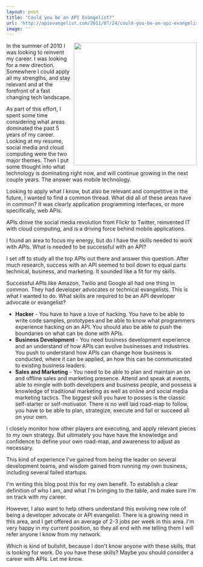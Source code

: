 ```yaml
---
layout: post
title: "Could you be an API Evangelist?"
url: 'http://apievangelist.com/2011/07/24/could-you-be-an-api-evangelist/'
image: ''
---
```


<img class="c1" src="http://kinlane-productions.s3.amazonaws.com/api-evangelist/api-evangelist-tag-cloud-1.png" alt="" width="325" align="right" />In the summer of 2010 I was looking to reinvent my career. I was looking for a new direction. Somewhere I could apply all my strengths, and stay relevant and at the forefront of a fast changing tech landscape.

As part of this effort, I spent some time considering what areas dominated the past 5 years of my career. Looking at my resume, social media and cloud computing were the two major themes. Then I put some thought into what technology is dominating right now, and will continue growing in the next couple years. The answer was mobile technology.

Looking to apply what I know, but also be relevant and competitive in the future, I wanted to find a common thread. What did all of these areas have in common? It was clearly application programming interfaces, or more specifically, web APIs.

APIs drove the social media revolution from Flickr to Twitter, reinvented IT with cloud computing, and is a driving force behind mobile applications.

I found an area to focus my energy, but do I have the skills needed to work with APIs. What is needed to be successful with an API?

I set off to study all the top APIs out there and answer this question. After much research, success with an API seemed to boil down to equal parts technical, business, and marketing. It sounded like a fit for my skills.

Successful APIs like Amazon, Twilio and Google all had one thing in common. They had developer advocates or technical evangelists. This is what I wanted to do. What skills are required to be an API developer advocate or evangelist?

  * **Hacker** \- You have to have a love of hacking. You have to be able to write code samples, prototypes and be able to know what programmers experience hacking on an API. You should also be able to push the boundaries on what can be done with APIs.
  * **Business Development** \- You need business development experience and an understand of how APIs can evolve businesses and industries. You push to understand how APIs can change how business is conducted, where it can be applied, an how this can be communicated to existing business leaders.
  * **Sales and Marketing** \- You need to be able to plan and maintain an on and offline sales and marketing presence. Attend and speak at events, able to mingle with both developers and business people, and possess a knowledge of traditional marketing as well as online and social media marketing tactics.
The biggest skill you have to posses is the classic self-starter or self-motivator. There is no well laid road-map to follow, you have to be able to plan, strategize, execute and fail or succeed all on your own.

I closely monitor how other players are executing, and apply relevant pieces to my own strategy. But ultimately you have have the knowledge and confidence to define your own road-map, and awareness to adjust as necessary.

This kind of experience I've gained from being the leader on several development teams, and wisdom gained from running my own business, including several failed startups.

I'm writing this blog post this for my own benefit. To establish a clear definition of who I am, and what I'm bringing to the table, and make sure I'm on track with my career.

However, I also want to help others understand this evolving new role of being a developer advocate or API evangelist. There is a growing need in this area, and I get offered an average of 2-3 jobs per week in this area. I'm very happy in my current position, so they all end with me telling them I will refer anyone I know from my network.

Which is kind of bullshit, because I don't know anyone with these skills, that is looking for work. Do you have these skills? Maybe you should consider a career with APIs. Let me know.